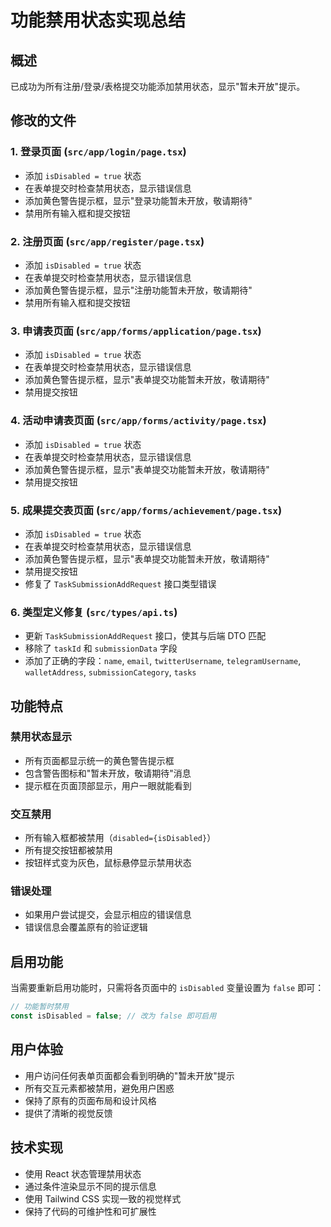 # 功能禁用状态实现总结

## 概述
已成功为所有注册/登录/表格提交功能添加禁用状态，显示"暂未开放"提示。

## 修改的文件

### 1. 登录页面 (`src/app/login/page.tsx`)
- 添加 `isDisabled = true` 状态
- 在表单提交时检查禁用状态，显示错误信息
- 添加黄色警告提示框，显示"登录功能暂未开放，敬请期待"
- 禁用所有输入框和提交按钮

### 2. 注册页面 (`src/app/register/page.tsx`)
- 添加 `isDisabled = true` 状态
- 在表单提交时检查禁用状态，显示错误信息
- 添加黄色警告提示框，显示"注册功能暂未开放，敬请期待"
- 禁用所有输入框和提交按钮

### 3. 申请表页面 (`src/app/forms/application/page.tsx`)
- 添加 `isDisabled = true` 状态
- 在表单提交时检查禁用状态，显示错误信息
- 添加黄色警告提示框，显示"表单提交功能暂未开放，敬请期待"
- 禁用提交按钮

### 4. 活动申请表页面 (`src/app/forms/activity/page.tsx`)
- 添加 `isDisabled = true` 状态
- 在表单提交时检查禁用状态，显示错误信息
- 添加黄色警告提示框，显示"表单提交功能暂未开放，敬请期待"
- 禁用提交按钮

### 5. 成果提交表页面 (`src/app/forms/achievement/page.tsx`)
- 添加 `isDisabled = true` 状态
- 在表单提交时检查禁用状态，显示错误信息
- 添加黄色警告提示框，显示"表单提交功能暂未开放，敬请期待"
- 禁用提交按钮
- 修复了 `TaskSubmissionAddRequest` 接口类型错误

### 6. 类型定义修复 (`src/types/api.ts`)
- 更新 `TaskSubmissionAddRequest` 接口，使其与后端 DTO 匹配
- 移除了 `taskId` 和 `submissionData` 字段
- 添加了正确的字段：`name`, `email`, `twitterUsername`, `telegramUsername`, `walletAddress`, `submissionCategory`, `tasks`

## 功能特点

### 禁用状态显示
- 所有页面都显示统一的黄色警告提示框
- 包含警告图标和"暂未开放，敬请期待"消息
- 提示框在页面顶部显示，用户一眼就能看到

### 交互禁用
- 所有输入框都被禁用（`disabled={isDisabled}`）
- 所有提交按钮都被禁用
- 按钮样式变为灰色，鼠标悬停显示禁用状态

### 错误处理
- 如果用户尝试提交，会显示相应的错误信息
- 错误信息会覆盖原有的验证逻辑

## 启用功能
当需要重新启用功能时，只需将各页面中的 `isDisabled` 变量设置为 `false` 即可：

```typescript
// 功能暂时禁用
const isDisabled = false; // 改为 false 即可启用
```

## 用户体验
- 用户访问任何表单页面都会看到明确的"暂未开放"提示
- 所有交互元素都被禁用，避免用户困惑
- 保持了原有的页面布局和设计风格
- 提供了清晰的视觉反馈

## 技术实现
- 使用 React 状态管理禁用状态
- 通过条件渲染显示不同的提示信息
- 使用 Tailwind CSS 实现一致的视觉样式
- 保持了代码的可维护性和可扩展性
